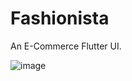 # Fashionista

An E-Commerce Flutter UI.


![image](https://github.com/mugonchez/fashionista/assets/25013710/821a4373-e107-4640-a2aa-f45c5051bd36)











